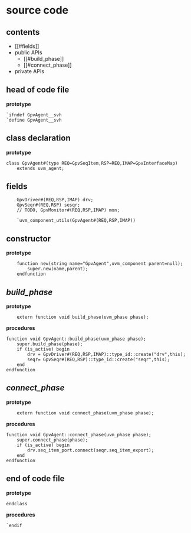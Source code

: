 # source code
## contents
- [[#fields]]
- public APIs
	- [[#build_phase]]
	- [[#connect_phase]]
- private APIs
## head of code file
**prototype**
```
`ifndef GpvAgent__svh
`define GpvAgent__svh
```
## class declaration
**prototype**
```
class GpvAgent#(type REQ=GpvSeqItem,RSP=REQ,IMAP=GpvInterfaceMap)
	extends uvm_agent;
```
## fields
```
	GpvDriver#(REQ,RSP,IMAP) drv;
	GpvSeqr#(REQ,RSP) sesqr;
	// TODO, GpvMonitor#(REQ,RSP,IMAP) mon;

	`uvm_component_utils(GpvAgent#(REQ,RSP,IMAP))
```
## constructor
**prototype**
```
	function new(string name="GpvAgent",uvm_component parent=null);
		super.new(name,parent);
	endfunction
```
## *build_phase*
**prototype**
```
	extern function void build_phase(uvm_phase phase);
```
**procedures**
```
function void GpvAgent::build_phase(uvm_phase phase);
	super.build_phase(phase);
	if (is_active) begin
		drv = GpvDriver#(REQ,RSP,IMAP)::type_id::create("drv",this);
		seqr= GpvSeqr#(REQ,RSP)::type_id::create("seqr",this);
	end
endfunction
```
## *connect_phase*
**prototype**
```
	extern function void connect_phase(uvm_phase phase);
```
**procedures**
```
function void GpvAgent::connect_phase(uvm_phase phase);
	super.connect_phase(phase);
	if (is_active) begin
		drv.seq_item_port.connect(seqr.seq_item_export);
	end
endfunction
```
## end of code file
**prototype**
```
endclass
```
**procedures**
```
`endif
```